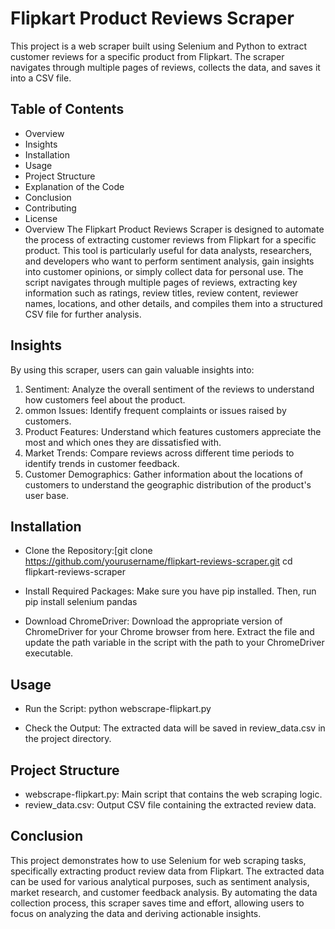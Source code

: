 # Flipkart Product Reviews Scraper

This project is a web scraper built using Selenium and Python to extract customer reviews for a specific product from Flipkart. The scraper navigates through multiple pages of reviews, collects the data, and saves it into a CSV file.

## Table of Contents
- Overview
- Insights
- Installation
- Usage
- Project Structure
- Explanation of the Code
- Conclusion
- Contributing
- License
- Overview
The Flipkart Product Reviews Scraper is designed to automate the process of extracting customer reviews from Flipkart for a specific product. This tool is particularly useful for data analysts, researchers, and developers who want to perform sentiment analysis, gain insights into customer opinions, or simply collect data for personal use. The script navigates through multiple pages of reviews, extracting key information such as ratings, review titles, review content, reviewer names, locations, and other details, and compiles them into a structured CSV file for further analysis.

## Insights
By using this scraper, users can gain valuable insights into:

1. Sentiment: Analyze the overall sentiment of the reviews to understand how customers feel about the product.
2. ommon Issues: Identify frequent complaints or issues raised by customers.
3. Product Features: Understand which features customers appreciate the most and which ones they are dissatisfied with.
4. Market Trends: Compare reviews across different time periods to identify trends in customer feedback.
5. Customer Demographics: Gather information about the locations of customers to understand the geographic distribution of the product's user base.

## Installation

- Clone the Repository:[git clone https://github.com/yourusername/flipkart-reviews-scraper.git
cd flipkart-reviews-scraper

- Install Required Packages:
Make sure you have pip installed. Then, run
pip install selenium pandas

- Download ChromeDriver:
Download the appropriate version of ChromeDriver for your Chrome browser from here. Extract the file and update the path variable in the script with the path to your ChromeDriver executable.

## Usage

- Run the Script:
python webscrape-flipkart.py

- Check the Output:
The extracted data will be saved in review_data.csv in the project directory.

## Project Structure

- webscrape-flipkart.py: Main script that contains the web scraping logic.
- review_data.csv: Output CSV file containing the extracted review data.

## Conclusion
This project demonstrates how to use Selenium for web scraping tasks, specifically extracting product review data from Flipkart. The extracted data can be used for various analytical purposes, such as sentiment analysis, market research, and customer feedback analysis. By automating the data collection process, this scraper saves time and effort, allowing users to focus on analyzing the data and deriving actionable insights.
